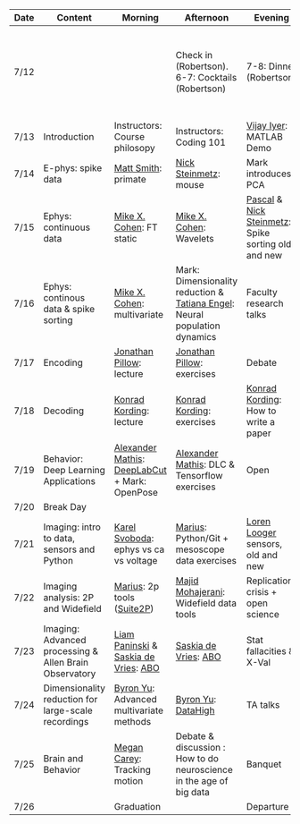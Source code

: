 Date | Content | Morning | Afternoon | Evening | Comment
--- | --- | --- | --- | --- | --- |
7/12 | | |  Check in (Robertson). 6-7: Cocktails (Robertson)| 7-8: Dinner (Robertson)|Conference center after dinner, 9 Reception in basement of Robertson |
7/13 | Introduction| Instructors: Course philosopy | Instructors: Coding 101 | [Vijay Iyer](https://www.linkedin.com/in/mathworks-neuro-liaison): MATLAB Demo| 
7/14 | E-phys: spike data | [Matt Smith](http://www.smithlab.net/): primate | [Nick Steinmetz](http://www.steinmetzlab.net/): mouse | Mark introduces PCA|  
7/15 | Ephys: continuous data | [Mike X. Cohen](http://www.mikexcohen.com/): FT static | [Mike X. Cohen](http://www.mikexcohen.com/): Wavelets| [Pascal](https://as.nyu.edu/content/nyu-as/as/faculty/pascal-wallisch.html) & [Nick Steinmetz](http://www.steinmetzlab.net/): Spike sorting old and new 
7/16 | Ephys: continous data & spike sorting | [Mike X. Cohen](http://www.mikexcohen.com/): multivariate | Mark: Dimensionality reduction  &  [Tatiana Engel](https://www.cshl.edu/research/faculty-staff/tatiana-engel/): Neural population dynamics | Faculty research talks
7/17 | Encoding | [Jonathan Pillow](https://pillowlab.princeton.edu/): lecture | [Jonathan Pillow](https://pillowlab.princeton.edu/): exercises | Debate |
7/18 | Decoding | [Konrad Kording](http://kordinglab.com/): lecture | [Konrad Kording](http://kordinglab.com/): exercises | [Konrad Kording](http://kordinglab.com/): How to write a paper
7/19 | Behavior: Deep Learning Applications | [Alexander Mathis](http://www.people.fas.harvard.edu/~amathis/): [DeepLabCut](http://www.mousemotorlab.org/deeplabcut) + Mark: OpenPose| [Alexander Mathis](http://www.people.fas.harvard.edu/~amathis/): DLC & Tensorflow exercises | Open 
7/20 | Break Day
7/21 | Imaging: intro to data, sensors and Python| [Karel Svoboda](https://www.janelia.org/lab/svoboda-lab): ephys vs ca vs voltage|[Marius](https://www.janelia.org/lab/pachitariu-lab): Python/Git + mesoscope data exercises |[Loren Looger](https://www.janelia.org/lab/looger-lab) sensors, old and new
7/22 | Imaging analysis: 2P and Widefield |  [Marius](https://www.janelia.org/lab/pachitariu-lab): 2p tools ([Suite2P](https://github.com/cortex-lab/Suite2P)) |  [Majid Mohajerani](https://www.uleth.ca/artsci/neuroscience/dr-majid-mohajerani): Widefield data tools| Replication crisis + open science|
7/23 | Imaging: Advanced processing & Allen Brain Observatory | [Liam Paninski](http://www.stat.columbia.edu/~liam/) & [Saskia de Vries](https://www.alleninstitute.org/what-we-do/brain-science/about/team/staff-profiles/saskia-de-vries/): [ABO](http://observatory.brain-map.org/visualcoding/) | [Saskia de Vries](https://www.alleninstitute.org/what-we-do/brain-science/about/team/staff-profiles/saskia-de-vries/): [ABO](http://observatory.brain-map.org/visualcoding/) | Stat fallacities & X-Val|
7/24 | Dimensionality reduction for large-scale recordings | [Byron Yu](https://users.ece.cmu.edu/~byronyu/): Advanced multivariate methods | [Byron Yu](https://users.ece.cmu.edu/~byronyu/): [DataHigh](https://users.ece.cmu.edu/~byronyu/software/DataHigh/datahigh.html) | TA talks|
7/25 | Brain and Behavior| [Megan Carey](https://careylab.org/about-megan/): Tracking motion | Debate & discussion : How to do neuroscience in the age of big data | Banquet
7/26 | | Graduation | | Departure
